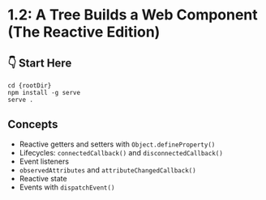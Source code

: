 # 1.2: A Tree Builds a Web Component (The Reactive Edition)

## :point_down: Start Here

```shell
cd {rootDir}
npm install -g serve
serve .
```

## Concepts

- Reactive getters and setters with `Object.defineProperty()`
- Lifecycles: `connectedCallback()` and `disconnectedCallback()`
- Event listeners
- `observedAttributes` and `attributeChangedCallback()`
- Reactive state
- Events with `dispatchEvent()`
